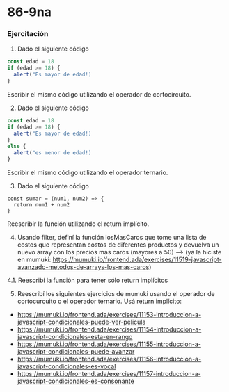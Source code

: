 # 86-9na

### Ejercitación

1. Dado el siguiente código

```js
const edad = 18
if (edad >= 18) {
  alert("Es mayor de edad!)
}
```

Escribir el mismo código utilizando el operador de cortocircuito. 


2. Dado el siguiente código

```js
const edad = 18
if (edad >= 18) {
  alert("Es mayor de edad!)
}
else {
  alert("es menor de edad!)
}
```

Escribir el mismo código utilizando el operador ternario. 

3. Dado el siguiente código

```
const sumar = (num1, num2) => {
  return num1 + num2
}
```

Reescribir la función utilizando el return implícito. 


4. Usando filter, definí la función losMasCaros que tome una lista de costos que representan costos de diferentes productos 
y devuelva un nuevo array con los precios más caros (mayores a 50) --> (ya la hiciste en mumuki: https://mumuki.io/frontend.ada/exercises/11519-javascript-avanzado-metodos-de-arrays-los-mas-caros)

4.1. Reescribí la función para tener sólo return implícitos

5. Reescribí los siguientes ejercicios de mumuki usando el operador de cortocurcuito o el operador ternario. Usá return implícito:

- https://mumuki.io/frontend.ada/exercises/11153-introduccion-a-javascript-condicionales-puede-ver-pelicula
- https://mumuki.io/frontend.ada/exercises/11154-introduccion-a-javascript-condicionales-esta-en-rango
- https://mumuki.io/frontend.ada/exercises/11155-introduccion-a-javascript-condicionales-puede-avanzar
- https://mumuki.io/frontend.ada/exercises/11156-introduccion-a-javascript-condicionales-es-vocal
- https://mumuki.io/frontend.ada/exercises/11157-introduccion-a-javascript-condicionales-es-consonante

